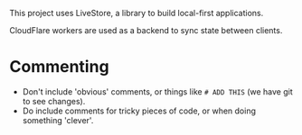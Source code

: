This project uses LiveStore, a library to build local-first applications.

CloudFlare workers are used as a backend to sync state between clients.


# Commenting

- Don't include 'obvious' comments, or things like `# ADD THIS` (we have git to see changes).
- Do include comments for tricky pieces of code, or when doing something 'clever'.
